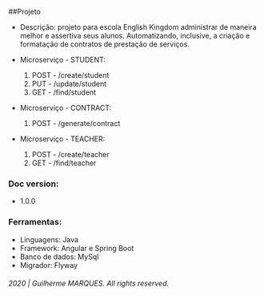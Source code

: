 ##Projeto

* Descrição: projeto para escola English Kingdom administrar de maneira melhor e assertiva seus alunos. 
Automatizando, inclusive, a criação e formatação de contratos de prestação de serviços.

* Microserviço - STUDENT:
   1. POST - /create/student
   2. PUT - /update/student
   3. GET - /find/student

* Microserviço - CONTRACT:
   1. POST - /generate/contract

* Microserviço - TEACHER:
   1. POST - /create/teacher
   2. GET - /find/teacher
   
### Doc version:
* 1.0.0

### Ferramentas:
* Linguagens: Java
* Framework: Angular e Spring Boot
* Banco de dados: MySql
* Migrador: Flyway

###### 2020 | Guilherme MARQUES. All rights reserved.
